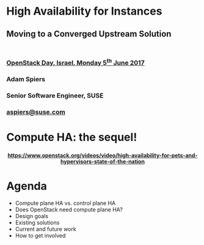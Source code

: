 <!-- .slide: data-state="cover" id="cover-page" data-menu-title="Compute node HA" data-timing="20" -->
<div class="title">
    <h1>High Availability for Instances</h1>
    <h2 style="margin-bottom: 50px;">Moving to a Converged Upstream Solution</h2>
    <h3>
        <a href="https://openstackdayisrael2017.sched.com/event/05ceefcbbeddd948b776ae9c3de7c9e0">
            OpenStack Day, Israel, Monday 5<sup>th</sup> June 2017
      </a>
    </h3>
</div>

<div class="row presenters">
    <div class="presenter presenter-1">
        <h3 class="name">Adam Spiers</h3>
        <h3 class="job-title">Senior Software Engineer, SUSE</h3>
        <h3 class="email"><a href="mailto:aspiers@suse.com">aspiers@suse.com</a></h3>
    </div>
</div>


<!-- .slide: data-state="normal" id="sequel" data-timing="30" -->
# Compute HA: the sequel!

<div class="qrcode" id="qrcode-sequel"/>
<h3 style="text-align: center"><a href="https://www.openstack.org/videos/video/high-availability-for-pets-and-hypervisors-state-of-the-nation" target="_blank"
       style="font-size: 0.85em" id="sequel">https://www.openstack.org/videos/video/high-availability-for-pets-and-hypervisors-state-of-the-nation</a></h3>


<!-- .slide: data-state="normal" id="agenda" data-timing="30" -->
# Agenda

*   Compute plane HA vs. control plane HA
*   Does OpenStack need compute plane HA?
*   Design goals
*   Existing solutions
*   Current and future work
*   How to get involved
